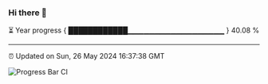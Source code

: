 ### Hi there 👋

⏳ Year progress { ████████████▁▁▁▁▁▁▁▁▁▁▁▁▁▁▁▁▁▁ } 40.08 %

---

⏰ Updated on Sun, 26 May 2024 16:37:38 GMT

![Progress Bar CI](https://github.com/IshwaranRudhara/GIT-ACTION/workflows/Progress%20Bar%20CI/badge.svg)
